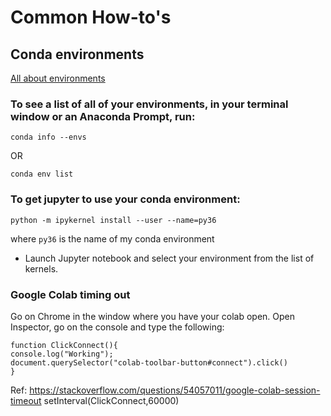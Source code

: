 # Common How-to's

## Conda environments
[All about environments](https://docs.conda.io/projects/conda/en/latest/user-guide/tasks/manage-environments.html#viewing-a-list-of-your-environments)

### To see a list of all of your environments, in your terminal window or an Anaconda Prompt, run:
```
conda info --envs
```
OR
```
conda env list
```

### **To get jupyter to use your conda environment:**
```
python -m ipykernel install --user --name=py36
```
where `py36` is the name of my conda environment
* Launch Jupyter notebook and select your environment from the list of kernels. 


### Google Colab timing out 
Go on Chrome in the window where you have your colab open. Open Inspector, go on the console and type the following: 
```
function ClickConnect(){
console.log("Working"); 
document.querySelector("colab-toolbar-button#connect").click() 
}
```

Ref: https://stackoverflow.com/questions/54057011/google-colab-session-timeout
setInterval(ClickConnect,60000)
